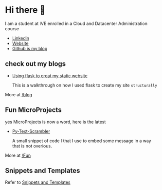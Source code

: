 # Hi there 👋

I am a student at IVE enrolled in a Cloud and Datacenter Administration course

- [Linkedin](https://www.linkedin.com/in/cch-karl/)
- [Website](https://karlcch.com/)
- [Github is my blog](https://github.com/ltekme)

## check out my blogs

- [Using flask to creat my static website](/blogs/2.using-flask-to-create-static-site.md)

    This is a walkthrough on how I used flask to create my site `structurally`

More at [/blog](/blogs)

## Fun MicroProjects

yes MicroProjects is now a word, here is the latest

- [Py-Text-Scrambler](/Fun/Py-Text-Scrambler)

    A small snippet of code I that I use to embed some message in a way that is not overious.

More at [/Fun](/Fun)

## Snippets and Templates

Refer to [Snippets and Templates](Snippets-and-Templates)
